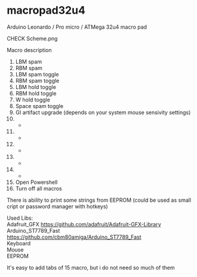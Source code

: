 # macropad32u4
Arduino Leonardo / Pro micro / ATMega 32u4 macro pad

CHECK Scheme.png

Macro description
  1) LBM spam
  2) RBM spam
  3) LBM spam toggle
  4) RBM spam toggle
  5) LBM hold toggle
  6) RBM hold toggle
  7) W hold toggle
  8) Space spam toggle
  9) GI artifact upgrade (depends on your system mouse sensivity settings)
  10) - 
  11) -
  12) -
  13) -
  14) -
  15) Open Powershell
  16) Turn off all macros

There is ability to print some strings from EEPROM (could be used as small cript or password manager with hotkeys)

Used Libs:</br>
  Adafruit_GFX https://github.com/adafruit/Adafruit-GFX-Library</br>
  Arduino_ST7789_Fast https://github.com/cbm80amiga/Arduino_ST7789_Fast </br>
  Keyboard</br>
  Mouse</br>
  EEPROM
  
It's easy to add tabs of 15 macro, but i do not need so much of them

